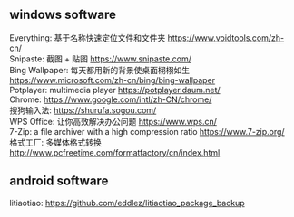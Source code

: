 ## windows software
Everything:  基于名称快速定位文件和文件夹  <https://www.voidtools.com/zh-cn/>  
Snipaste:  截图 + 贴图  <https://www.snipaste.com/>  
Bing Wallpaper:  每天都用新的背景使桌面栩栩如生  <https://www.microsoft.com/zh-cn/bing/bing-wallpaper>  
Potplayer:  multimedia player  <https://potplayer.daum.net/>  
Chrome:  <https://www.google.com/intl/zh-CN/chrome/>  
搜狗输入法:  <https://shurufa.sogou.com/>  
WPS Office:  让你高效解决办公问题  <https://www.wps.cn/>  
7-Zip:  a file archiver with a high compression ratio  <https://www.7-zip.org/>  
格式工厂:  多媒体格式转换  <http://www.pcfreetime.com/formatfactory/cn/index.html>  

## android software
litiaotiao:  <https://github.com/eddlez/litiaotiao_package_backup>  


